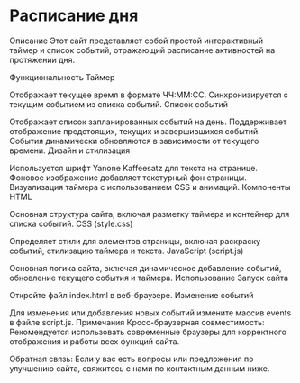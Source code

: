 # Расписание дня
Описание
Этот сайт представляет собой простой интерактивный таймер и список событий, отражающий расписание активностей на протяжении дня.

Функциональность
Таймер

Отображает текущее время в формате ЧЧ:ММ:СС.
Синхронизируется с текущим событием из списка событий.
Список событий

Отображает список запланированных событий на день.
Поддерживает отображение предстоящих, текущих и завершившихся событий.
События динамически обновляются в зависимости от текущего времени.
Дизайн и стилизация

Используется шрифт Yanone Kaffeesatz для текста на странице.
Фоновое изображение добавляет текстурный фон страницы.
Визуализация таймера с использованием CSS и анимаций.
Компоненты
HTML

Основная структура сайта, включая разметку таймера и контейнер для списка событий.
CSS (style.css)

Определяет стили для элементов страницы, включая раскраску событий, стилизацию таймера и текста.
JavaScript (script.js)

Основная логика сайта, включая динамическое добавление событий, обновление текущего события и таймера.
Использование
Запуск сайта

Откройте файл index.html в веб-браузере.
Изменение событий

Для изменения или добавления новых событий измените массив events в файле script.js.
Примечания
Кросс-браузерная совместимость: Рекомендуется использовать современные браузеры для корректного отображения и работы всех функций сайта.

Обратная связь: Если у вас есть вопросы или предложения по улучшению сайта, свяжитесь с нами по контактным данным ниже.